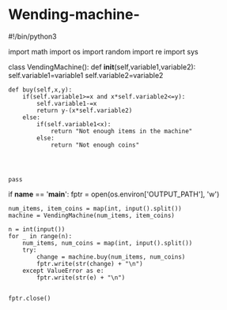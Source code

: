 # Wending-machine-
#!/bin/python3

import math
import os
import random
import re
import sys


class VendingMachine():
    def __init__(self,variable1,variable2):
        self.variable1=variable1
        self.variable2=variable2

    def buy(self,x,y):
        if(self.variable1>=x and x*self.variable2<=y):
            self.variable1-=x
            return y-(x*self.variable2)
        else:
            if(self.variable1<x):
                return "Not enough items in the machine"
            else:
                return "Not enough coins"
            
            
         
        
    pass
if __name__ == '__main__':
    fptr = open(os.environ['OUTPUT_PATH'], 'w')

    num_items, item_coins = map(int, input().split())
    machine = VendingMachine(num_items, item_coins)

    n = int(input())
    for _ in range(n):
        num_items, num_coins = map(int, input().split())
        try:
            change = machine.buy(num_items, num_coins)
            fptr.write(str(change) + "\n")
        except ValueError as e:
            fptr.write(str(e) + "\n")


    fptr.close()
